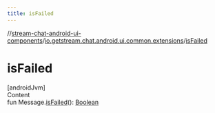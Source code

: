 ```yaml
---
title: isFailed
---
```

//[stream-chat-android-ui-components](../../index.md)/[io.getstream.chat.android.ui.common.extensions](index.md)/[isFailed](isFailed.md)



# isFailed  
[androidJvm]  
Content  
fun Message.[isFailed](isFailed.md)(): [Boolean](https://kotlinlang.org/api/latest/jvm/stdlib/kotlin/-boolean/index.html)  



